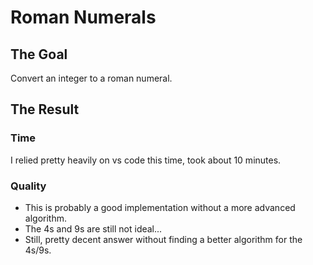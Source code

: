 # Roman Numerals

## The Goal

Convert an integer to a roman numeral.

## The Result

### Time

I relied pretty heavily on vs code this time, took about 10 minutes.

### Quality

- This is probably a good implementation without a more advanced algorithm.
- The 4s and 9s are still not ideal...
- Still, pretty decent answer without finding a better algorithm for the 4s/9s.